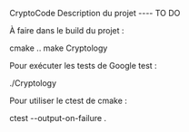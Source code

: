 CryptoCode Description du projet ---- TO DO

À faire dans le build du projet :

cmake ..
make Cryptology

Pour exécuter les tests de Google test :

./Cryptology

Pour utiliser le ctest de cmake :

ctest --output-on-failure .
